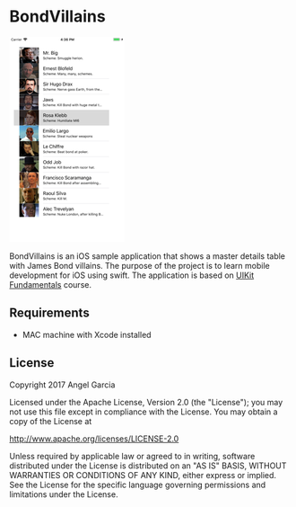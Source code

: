 # BondVillains


![Scheme](/screenshots/SimulatorScreenShot-iPhone8Plus-2017-11-21at16.36.11.png)


BondVillains is an iOS sample application that shows a master details table with James Bond villains.
The purpose of the project is to learn mobile development for iOS using swift.
The application is based on [UIKit Fundamentals](https://www.udacity.com/course/uikit-fundamentals--ud788) course.


## Requirements
- MAC machine with Xcode installed



## License

Copyright 2017 Angel Garcia

Licensed under the Apache License, Version 2.0 (the "License"); you may not use this file except in compliance with the License. You may obtain a copy of the License at

http://www.apache.org/licenses/LICENSE-2.0

Unless required by applicable law or agreed to in writing, software distributed under the License is distributed on an "AS IS" BASIS, WITHOUT WARRANTIES OR CONDITIONS OF ANY KIND, either express or implied. See the License for the specific language governing permissions and limitations under the License.

